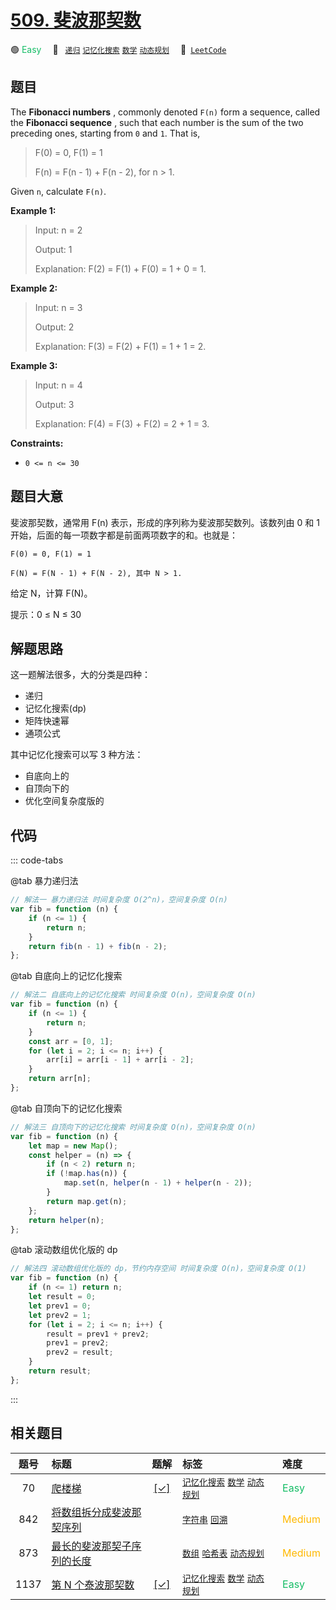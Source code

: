 # [509. 斐波那契数](https://leetcode.com/problems/fibonacci-number)

🟢 <font color=#15bd66>Easy</font>&emsp; 🔖&ensp; [`递归`](/leetcode-js/outline/tag/recursion.md) [`记忆化搜索`](/leetcode-js/outline/tag/memoization.md) [`数学`](/leetcode-js/outline/tag/math.md) [`动态规划`](/leetcode-js/outline/tag/dynamic-programming.md)&emsp; 🔗&ensp;[`LeetCode`](https://leetcode.com/problems/fibonacci-number)

## 题目

The **Fibonacci numbers** , commonly denoted `F(n)` form a sequence, called
the **Fibonacci sequence** , such that each number is the sum of the two
preceding ones, starting from `0` and `1`. That is,

> F(0) = 0, F(1) = 1
>
> F(n) = F(n - 1) + F(n - 2), for n > 1.

Given `n`, calculate `F(n)`.

**Example 1:**

> Input: n = 2
>
> Output: 1
>
> Explanation: F(2) = F(1) + F(0) = 1 + 0 = 1.

**Example 2:**

> Input: n = 3
>
> Output: 2
>
> Explanation: F(3) = F(2) + F(1) = 1 + 1 = 2.

**Example 3:**

> Input: n = 4
>
> Output: 3
>
> Explanation: F(4) = F(3) + F(2) = 2 + 1 = 3.

**Constraints:**

- `0 <= n <= 30`

## 题目大意

斐波那契数，通常用 F(n) 表示，形成的序列称为斐波那契数列。该数列由 0 和 1 开始，后面的每一项数字都是前面两项数字的和。也就是：

```
F(0) = 0, F(1) = 1

F(N) = F(N - 1) + F(N - 2), 其中 N > 1.
```

给定 N，计算 F(N)。

提示：0 ≤ N ≤ 30

## 解题思路

这一题解法很多，大的分类是四种：

- 递归
- 记忆化搜索(dp)
- 矩阵快速幂
- 通项公式

其中记忆化搜索可以写 3 种方法：

- 自底向上的
- 自顶向下的
- 优化空间复杂度版的

## 代码

::: code-tabs

@tab 暴力递归法

```javascript
// 解法一 暴力递归法 时间复杂度 O(2^n)，空间复杂度 O(n)
var fib = function (n) {
	if (n <= 1) {
		return n;
	}
	return fib(n - 1) + fib(n - 2);
};
```

@tab 自底向上的记忆化搜索

```javascript
// 解法二 自底向上的记忆化搜索 时间复杂度 O(n)，空间复杂度 O(n)
var fib = function (n) {
	if (n <= 1) {
		return n;
	}
	const arr = [0, 1];
	for (let i = 2; i <= n; i++) {
		arr[i] = arr[i - 1] + arr[i - 2];
	}
	return arr[n];
};
```

@tab 自顶向下的记忆化搜索

```javascript
// 解法三 自顶向下的记忆化搜索 时间复杂度 O(n)，空间复杂度 O(n)
var fib = function (n) {
	let map = new Map();
	const helper = (n) => {
		if (n < 2) return n;
		if (!map.has(n)) {
			map.set(n, helper(n - 1) + helper(n - 2));
		}
		return map.get(n);
	};
	return helper(n);
};
```

@tab 滚动数组优化版的 dp

```javascript
// 解法四 滚动数组优化版的 dp，节约内存空间 时间复杂度 O(n)，空间复杂度 O(1)
var fib = function (n) {
	if (n <= 1) return n;
	let result = 0;
	let prev1 = 0;
	let prev2 = 1;
	for (let i = 2; i <= n; i++) {
		result = prev1 + prev2;
		prev1 = prev2;
		prev2 = result;
	}
	return result;
};
```

:::

## 相关题目

<!-- prettier-ignore -->
| 题号 | 标题 | 题解 | 标签 | 难度 |
| :------: | :------ | :------: | :------ | :------ |
| 70 | [爬楼梯](https://leetcode.com/problems/climbing-stairs) | [[✓]](/leetcode-js/problem/0070.md) |  [`记忆化搜索`](/leetcode-js/outline/tag/memoization.md) [`数学`](/leetcode-js/outline/tag/math.md) [`动态规划`](/leetcode-js/outline/tag/dynamic-programming.md) | <font color=#15bd66>Easy</font> |
| 842 | [将数组拆分成斐波那契序列](https://leetcode.com/problems/split-array-into-fibonacci-sequence) |  |  [`字符串`](/leetcode-js/outline/tag/string.md) [`回溯`](/leetcode-js/outline/tag/backtracking.md) | <font color=#ffb800>Medium</font> |
| 873 | [最长的斐波那契子序列的长度](https://leetcode.com/problems/length-of-longest-fibonacci-subsequence) |  |  [`数组`](/leetcode-js/outline/tag/array.md) [`哈希表`](/leetcode-js/outline/tag/hash-table.md) [`动态规划`](/leetcode-js/outline/tag/dynamic-programming.md) | <font color=#ffb800>Medium</font> |
| 1137 | [第 N 个泰波那契数](https://leetcode.com/problems/n-th-tribonacci-number) | [[✓]](/leetcode-js/problem/1137.md) |  [`记忆化搜索`](/leetcode-js/outline/tag/memoization.md) [`数学`](/leetcode-js/outline/tag/math.md) [`动态规划`](/leetcode-js/outline/tag/dynamic-programming.md) | <font color=#15bd66>Easy</font> |

<style>
.blue {
    background-color: #096dd9;
    padding: 0.25rem 0.5rem;
    margin: 0;
    font-size: 0.85em;
    border-radius: 3px;
    color: white;
    font-weight: 500;
}
table th:first-of-type { width: 10%; }
table th:nth-of-type(2) { width: 35%; }
table th:nth-of-type(3) { width: 10%; }
table th:nth-of-type(4) { width: 35%; }
table th:nth-of-type(5) { width: 10%; }
</style>
